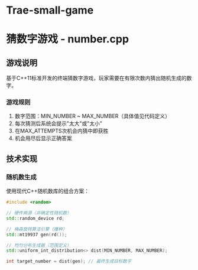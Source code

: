 # Trae-small-game

# 猜数字游戏 - number.cpp

## 游戏说明
基于C++11标准开发的终端猜数字游戏，玩家需要在有限次数内猜出随机生成的数字。

### 游戏规则
1. 数字范围：MIN_NUMBER ~ MAX_NUMBER（具体值见代码定义）
2. 每次猜测后系统会提示"太大"或"太小"
3. 在MAX_ATTEMPTS次机会内猜中即获胜
4. 机会用尽后显示正确答案

## 技术实现

### 随机数生成
使用现代C++随机数库的组合方案：
```cpp
#include <random>

// 硬件熵源（非确定性随机数）
std::random_device rd;  

// 梅森旋转算法引擎（播种）
std::mt19937 gen(rd()); 

// 均匀分布生成器（范围定义）
std::uniform_int_distribution<> dist(MIN_NUMBER, MAX_NUMBER);

int target_number = dist(gen); // 最终生成目标数字
```
